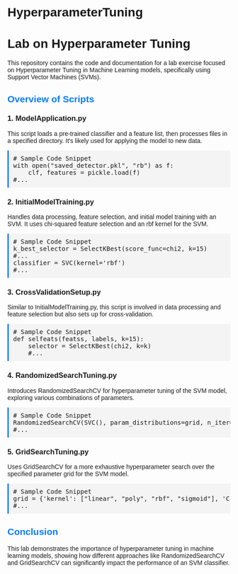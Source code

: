 # HyperparameterTuning

<!DOCTYPE html>
<html>
<head>
<title>Lab on Hyperparameter Tuning</title>
<style>
    body {font-family: Arial, sans-serif;}
    .code {background-color: #f4f4f4; padding: 10px; border-left: 3px solid #007BFF; margin: 10px 0;}
    h2 {color: #007BFF;}
</style>
</head>
<body>

<h1>Lab on Hyperparameter Tuning</h1>
<p>This repository contains the code and documentation for a lab exercise focused on Hyperparameter Tuning in Machine Learning models, specifically using Support Vector Machines (SVMs).</p>

<h2>Overview of Scripts</h2>

<h3>1. ModelApplication.py</h3>
<p>This script loads a pre-trained classifier and a feature list, then processes files in a specified directory. It's likely used for applying the model to new data.</p>
<pre class="code">
# Sample Code Snippet
with open("saved_detector.pkl", "rb") as f:
    clf, features = pickle.load(f)
#...
</pre>

<h3>2. InitialModelTraining.py</h3>
<p>Handles data processing, feature selection, and initial model training with an SVM. It uses chi-squared feature selection and an rbf kernel for the SVM.</p>
<pre class="code">
# Sample Code Snippet
k_best_selector = SelectKBest(score_func=chi2, k=15)
#...
classifier = SVC(kernel='rbf')
#...
</pre>

<h3>3. CrossValidationSetup.py</h3>
<p>Similar to InitialModelTraining.py, this script is involved in data processing and feature selection but also sets up for cross-validation.</p>
<pre class="code">
# Sample Code Snippet
def selfeats(featss, labels, k=15):
    selector = SelectKBest(chi2, k=k)
    #...
</pre>

<h3>4. RandomizedSearchTuning.py</h3>
<p>Introduces RandomizedSearchCV for hyperparameter tuning of the SVM model, exploring various combinations of parameters.</p>
<pre class="code">
# Sample Code Snippet
RandomizedSearchCV(SVC(), param_distributions=grid, n_iter=100)
#...
</pre>

<h3>5. GridSearchTuning.py</h3>
<p>Uses GridSearchCV for a more exhaustive hyperparameter search over the specified parameter grid for the SVM model.</p>
<pre class="code">
# Sample Code Snippet
grid = {'kernel': ["linear", "poly", "rbf", "sigmoid"], 'C': [100, 10, 1.0, 0.1, 0.001]}
#...
</pre>

<h2>Conclusion</h2>
<p>This lab demonstrates the importance of hyperparameter tuning in machine learning models, showing how different approaches like RandomizedSearchCV and GridSearchCV can significantly impact the performance of an SVM classifier.</p>

</body>
</html>

